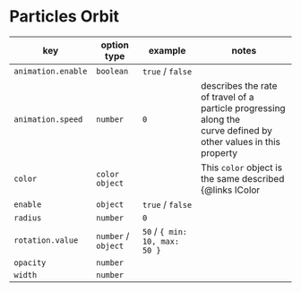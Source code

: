 # Particles Orbit

| key                | option type          | example                       | notes                                                                                                                |
|--------------------|----------------------|-------------------------------|----------------------------------------------------------------------------------------------------------------------|
| `animation.enable` | `boolean`            | `true` / `false`              |                                                                                                                      |
| `animation.speed`  | `number`             | `0`                           | describes the rate of travel of a particle progressing along the <br> curve defined by other values in this property |
| `color`            | `color object`       |                               | This `color` object is the same described {@links IColor | here}                                                     |
| `enable`           | `object`             | `true` / `false`              |                                                                                                                      |
| `radius`           | `number`             | `0`                           |                                                                                                                      |
| `rotation.value`   | `number` / `object`  | `50` / `{ min: 10, max: 50 }` |                                                                                                                      |
| `opacity`          | `number`             |                               |                                                                                                                      |
| `width`            | `number`             |                               |                                                                                                                      |
